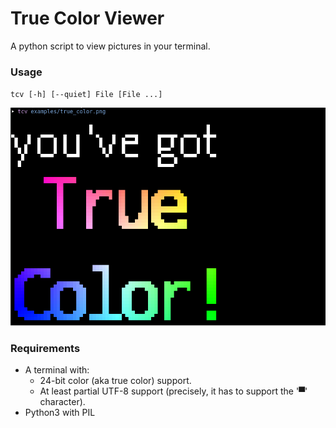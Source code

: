 # True Color Viewer

A python script to view pictures in your terminal.

### Usage

`tcv [-h] [--quiet] File [File ...]`

![a screenshot](screenshot.png)

### Requirements

- A terminal with:
    - 24-bit color (aka true color) support.
    - At least partial UTF-8 support (precisely, it has to support the '▀' character).
- Python3 with PIL
